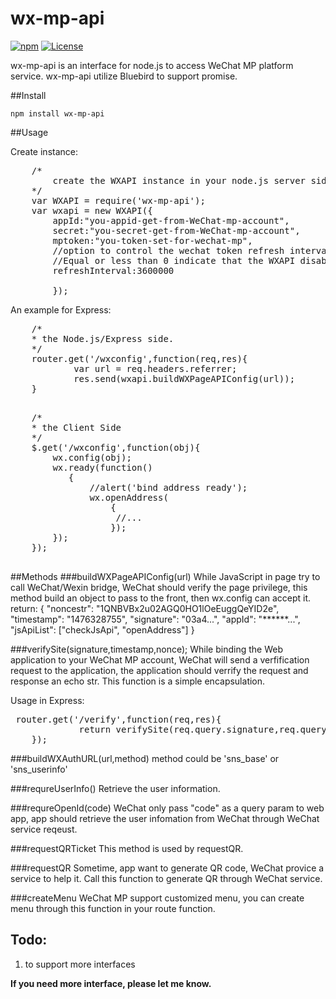 # wx-mp-api

[![npm](https://img.shields.io/badge/downloads-69%2Fmonth-green.svg)](https://www.npmjs.com/package/wx-mp-api)
[![License](https://img.shields.io/badge/license-MIT-gree.svg)](https://github.com/Changdao/wx-mp-api/blob/master/LICENSE)

wx-mp-api is an interface for node.js to access WeChat MP platform service. wx-mp-api utilize Bluebird to support promise.

##Install 

    npm install wx-mp-api

##Usage

Create instance: 
<pre>    /*
        create the WXAPI instance in your node.js server side. 
    */
    var WXAPI = require('wx-mp-api');
    var wxapi = new WXAPI({
        appId:"you-appid-get-from-WeChat-mp-account",
        secret:"you-secret-get-from-WeChat-mp-account",
	    mptoken:"you-token-set-for-wechat-mp",
        //option to control the wechat token refresh interval, default 1 hour. 
        //Equal or less than 0 indicate that the WXAPI disable automatic update token.
	    refreshInterval:3600000   
	    
        });
</pre>

An example for Express:
 <pre>
    /*
    * the Node.js/Express side. 
    */
    router.get('/wxconfig',function(req,res){
            var url = req.headers.referrer;
            res.send(wxapi.buildWXPageAPIConfig(url));
    }
 </pre>
 <pre>
    /*
    * the Client Side
    */
    $.get('/wxconfig',function(obj){
        wx.config(obj);
        wx.ready(function()
           {
               //alert('bind address ready');
               wx.openAddress(
                   {
                    //...
                   });
        });
    });
 </pre>
        


##Methods
###buildWXPageAPIConfig(url)
    While JavaScript in page try to call WeChat/Wexin bridge, 
    WeChat should verify the page privilege, this method build an object
    to pass to the front, then wx.config can accept it.
    return:
        {
            "noncestr": "1QNBVBx2u02AGQ0HO1lOeEuggQeYID2e",
            "timestamp": "1476328755",
            "signature": "03a4...",
            "appId": "******...",
            "jsApiList": ["checkJsApi", "openAddress"]
        }


###verifySite(signature,timestamp,nonce);
While binding the Web application to your WeChat MP account, WeChat will send a verfification request to the application, the application should verrify the request and response an echo str. This function is a simple encapsulation. 

Usage in Express:
<pre> router.get('/verify',function(req,res){
             return verifySite(req.query.signature,req.query.timestamp,req.query.nonce)?req.query.echostr:'';
	});
</pre>
    
###buildWXAuthURL(url,method)
method could be 'sns_base' or 'sns_userinfo'

###requreUserInfo()
Retrieve the user information.
    
###requreOpenId(code)
WeChat only pass "code" as a query param to web app, app should retrieve the user infomation from WeChat through WeChat service reqeust.

###requestQRTicket
This method is used by requestQR.

###requestQR
Sometime, app want to generate QR code, WeChat provice a service to help it. Call this function to generate QR through WeChat service.
    
###createMenu
WeChat MP support customized menu, you can create menu through this function in your route function.

## Todo:
1. to support more interfaces

<strong>If you need more interface, please let me know.</strong>
